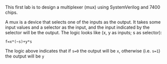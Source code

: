 This first lab is to design a multiplexer (mux) using SystemVerilog and 7400 chips.

A mux is a device that selects one of the inputs as the output. It takes some input values and a selector as the input, 
and the input indicated by the selector will be the output. The logic looks like (x, y as inputs; s as selector):
```
f=x*(~s)+y*s
```
The logic above indicates that if `s=0` the output will be `x`, otherwise (i.e. `s=1`) the output will be `y`
